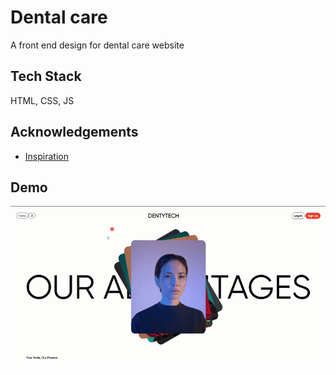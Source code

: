 
# Dental care

A front end design for dental care website


## Tech Stack

HTML, CSS, JS

## Acknowledgements

 - [Inspiration](https://dribbble.com/shots/22620941-Dental-Care-Landing-Page)


## Demo
![](https://github.com/rudra-123-patel/Dental-Care-Design/blob/main/ScreenRecord.gif)
